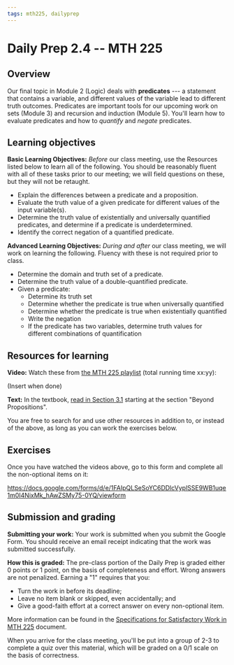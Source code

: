 ```yaml
---
tags: mth225, dailyprep
---
```


# Daily Prep 2.4 -- MTH 225

## Overview

Our final topic in Module 2 (Logic) deals with **predicates** --- a statement that contains a variable, and different values of the variable lead to different truth outcomes. Predicates are important tools for our upcoming work on sets (Module 3) and recursion and induction (Module 5). You'll learn how to evaluate predicates and how to *quantify* and *negate* predicates. 

## Learning objectives 

**Basic Learning Objectives:** *Before* our class meeting, use the Resources listed below to learn all of the following. You should be reasonably fluent with all of these tasks prior to our meeting; we will field questions on these, but they will not be retaught. 


* Explain the differences between a predicate and a proposition.
* Evaluate the truth value of a given predicate for different values of the input variable(s). 
* Determine the truth value of existentially and universally quantified predicates, and determine if a predicate is underdetermined.
* Identify the correct negation of a quantified predicate.

**Advanced Learning Objectives:** *During and after* our class meeting, we will work on learning the following. Fluency with these is not required prior to class. 

* Determine the domain and truth set of a predicate.
* Determine the truth value of a double-quantified predicate.
* Given a predicate: 
    * Determine its truth set
    * Determine whether the predicate is true when universally quantified
    * Determine whether the predicate is true when existentially quantified
    * Write the negation 
    * If the predicate has two variables, determine truth values for different combinations of quantification 



## Resources for learning

**Video:** Watch these from [the MTH 225 playlist](https://vimeo.com/showcase/8667148) (total running time xx:yy): 




(Insert when done)

**Text:** In the textbook, [read in Section 3.1](http://discrete.openmathbooks.org/dmoi3/sec_propositional.html) starting at the section "Beyond Propositions". 

You are free to search for and use other resources in addition to, or instead of the above, as long as you can work the exercises below.

## Exercises 

Once you have watched the videos above, go to this form and complete all the non-optional items on it:

https://docs.google.com/forms/d/e/1FAIpQLSeSoYC6DDlcVyplSSE9WB1uqe1m0I4NixMk_hAwZSMy75-0YQ/viewform

## Submission and grading 

**Submitting your work:** Your work is submitted when you submit the Google Form. You should receive an email receipt indicating that the work was submitted successfully. 

**How this is graded:** The pre-class portion of the Daily Prep is graded either 0 points or 1 point, on the basis of completeness and effort. Wrong answers are not penalized. Earning a "1" requires that you: 

- Turn the work in before its deadline; 
- Leave no item blank or skipped, even accidentally; and 
- Give a good-faith effort at a correct answer on every non-optional item. 

More information can be found in the [Specifications for Satisfactory Work in MTH 225](/Cy6P0rGZQzuOM3NwZ3ZuMw) document. 

When you arrive for the class meeting, you'll be put into a group of 2-3 to complete a quiz over this material, which will be graded on a 0/1 scale on the basis of correctness. 